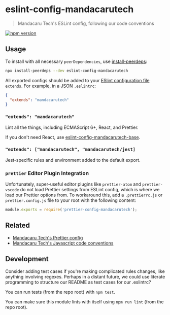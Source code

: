 # eslint-config-mandacarutech

> Mandacaru Tech's ESLint config, following our code conventions

[![npm version](https://img.shields.io/npm/v/eslint-config-mandacarutech.svg)](https://www.npmjs.com/package/eslint-config-mandacarutech)

## Usage

To install with all necessary `peerDependencies`, use [install-peerdeps](https://github.com/nathanhleung/install-peerdeps#usage):

```sh
npx install-peerdeps --dev eslint-config-mandacarutech
```

All exported configs should be added to your [ESlint configuration file](https://eslint.org/docs/user-guide/configuring#extending-configuration-files) `extends`.
For example, in a JSON `.eslintrc`:

```json
{
  "extends": "mandacarutech"
}
```

### `"extends": "mandacarutech"`

Lint all the things, including ECMAScript 6+, React, and Prettier.

If you don't need React, use [eslint-config-mandacarutech-base](https://npmjs.com/eslint-config-mandacarutech-base).

### `"extends": ["mandacarutech", "mandacarutech/jest]`

Jest-specific rules and environment added to the default export.


### `prettier` Editor Plugin Integration

Unfortunately, super-useful editor plugins like `prettier-atom` and `prettier-vscode` do not load Prettier settings from ESLint config, which is where we load our Prettier options from. To workaround this, add a `.prettierrc.js` or `prettier.config.js` file to your root with the following content:

```js
module.exports = require('prettier-config-mandacarutech');
```

## Related

- [Mandacaru Tech's Prettier config](https://npmjs.com/prettier-config-mandacarutech)
- [Mandacaru Tech's Javascript code conventions](https://github.com/mandacarutech/styleguide)

## Development

Consider adding test cases if you're making complicated rules changes, like anything involving regexes. Perhaps in a distant future, we could use literate programming to structure our README as test cases for our .eslintrc?

You can run tests (from the repo root) with `npm test`.

You can make sure this module lints with itself using `npm run lint` (from the repo root).
